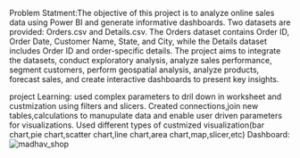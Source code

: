 Problem Statment:The objective of this project is to analyze online sales data using Power BI and generate informative dashboards. Two datasets are provided: Orders.csv and Details.csv. The Orders dataset contains Order ID, Order Date, Customer Name, State, and City, while the Details dataset includes Order ID and order-specific details. The project aims to integrate the datasets, conduct exploratory analysis, analyze sales performance, segment customers, perform geospatial analysis, analyze products, forecast sales, and create interactive dashboards to present key insights.

project Learning:
used complex parameters to dril down in worksheet and custmization using filters and slicers.
Created connections,join new tables,calculations to manupulate data and enable user driven parameters for visualizations.
Used different types of custmized visualization(bar chart,pie chart,scatter chart,line chart,area chart,map,slicer,etc)
Dashboard:
![madhav_shop](https://github.com/154varsha/Projcet_work/assets/147916593/35ca88d4-cdc4-423b-a267-4dda61f71a91)

